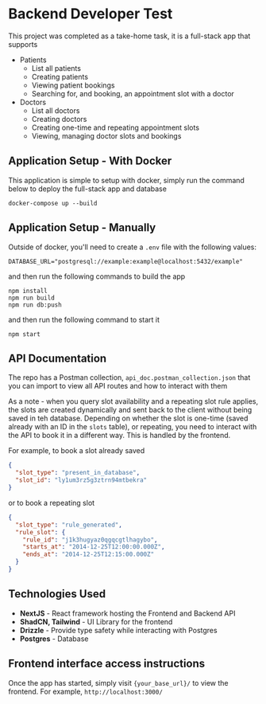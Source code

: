 # Backend Developer Test

This project was completed as a take-home task, it is a full-stack app that supports

- Patients
  - List all patients
  - Creating patients
  - Viewing patient bookings
  - Searching for, and booking, an appointment slot with a doctor
- Doctors
  - List all doctors
  - Creating doctors
  - Creating one-time and repeating appointment slots
  - Viewing, managing doctor slots and bookings

## Application Setup - With Docker

This application is simple to setup with docker, simply run the command below to deploy the full-stack app and database

```
docker-compose up --build
```

## Application Setup - Manually

Outside of docker, you'll need to create a `.env` file with the following values:

```
DATABASE_URL="postgresql://example:example@localhost:5432/example"
```

and then run the following commands to build the app

```
npm install
npm run build
npm run db:push
```

and then run the following command to start it

```
npm start
```

## API Documentation

The repo has a Postman collection, `api_doc.postman_collection.json` that you can import to view all API routes and how to interact with them

As a note - when you query slot availability and a repeating slot rule applies, the slots are created dynamically and sent back to the client without being saved in teh database. Depending on whether the slot is one-time (saved already with an ID in the `slots` table), or repeating, you need to interact with the API to book it in a different way. This is handled by the frontend.

For example, to book a slot already saved

```json
{
  "slot_type": "present_in_database",
  "slot_id": "ly1um3rz5g3ztrn94mtbekra"
}
```

or to book a repeating slot

```json
{
  "slot_type": "rule_generated",
  "rule_slot": {
    "rule_id": "j1k3hugyaz0qgqcgtlhagybo",
    "starts_at": "2014-12-25T12:00:00.000Z",
    "ends_at": "2014-12-25T12:15:00.000Z"
  }
}
```

## Technologies Used

- **NextJS** - React framework hosting the Frontend and Backend API
- **ShadCN, Tailwind** - UI Library for the frontend
- **Drizzle** - Provide type safety while interacting with Postgres
- **Postgres** - Database

## Frontend interface access instructions

Once the app has started, simply visit `{your_base_url}/` to view the frontend. For example, `http://localhost:3000/`
